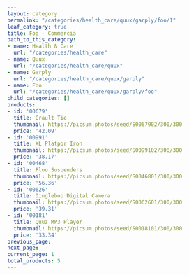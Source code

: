 ```yaml
---
layout: category
permalink: "/categories/health_care/quux/garply/foo/1"
leaf_category: true
title: Foo - Commercia
path_to_this_category:
- name: Health & Care
  url: "/categories/health_care"
- name: Quux
  url: "/categories/health_care/quux"
- name: Garply
  url: "/categories/health_care/quux/garply"
- name: Foo
  url: "/categories/health_care/quux/garply/foo"
child_categories: []
products:
- id: '00679'
  title: Grault Tie
  thumbnail: https://picsum.photos/seed/S0067902/300/300
  price: '42.09'
- id: '00991'
  title: XL Platpor Iron
  thumbnail: https://picsum.photos/seed/S0099102/300/300
  price: '38.17'
- id: '00468'
  title: Ploo Suspenders
  thumbnail: https://picsum.photos/seed/S0046801/300/300
  price: '56.36'
- id: '00626'
  title: Dinglebop Digital Camera
  thumbnail: https://picsum.photos/seed/S0062601/300/300
  price: '39.31'
- id: '00181'
  title: Quuz MP3 Player
  thumbnail: https://picsum.photos/seed/S0018101/300/300
  price: '33.34'
previous_page: 
next_page: 
current_page: 1
total_products: 5
---
```

